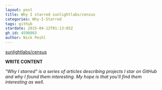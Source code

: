 ```yaml
---
layout: post
title: Why I starred sunlightlabs/census
categories: Why-I-Starred
tags: github
stardate: 2015-04-12T01:13:05Z
gh_id: 4590863
author: Nick Peihl
---
```


[sunlightlabs/census](https://github.com/sunlightlabs/census)

**WRITE CONTENT**

*"Why I starred" is a series of articles describing projects I star on GitHub and why I found them interesting. My hope is that you'll find them interesting as well.*

